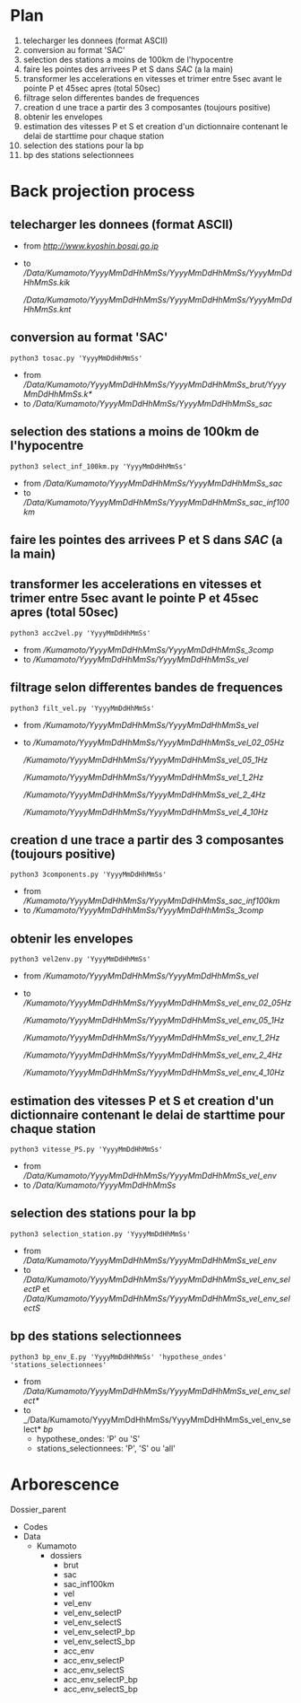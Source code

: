 # Plan

1. telecharger les donnees (format ASCII)
2. conversion au format 'SAC'
3. selection des stations a moins de 100km de l'hypocentre
4. faire les pointes des arrivees P et S dans _SAC_ (a la main)
5. transformer les accelerations en vitesses et trimer entre 5sec avant le pointe P et 45sec apres (total 50sec)
6. filtrage selon differentes bandes de frequences
7. creation d une trace a partir des 3 composantes (toujours positive)
8. obtenir les envelopes
9. estimation des vitesses P et S et creation d'un dictionnaire contenant le delai de starttime pour chaque station
10. selection des stations pour la bp
11. bp des stations selectionnees

# Back projection process

## telecharger les donnees (format ASCII)

- from _http://www.kyoshin.bosai.go.jp_
- to _/Data/Kumamoto/YyyyMmDdHhMmSs/YyyyMmDdHhMmSs/YyyyMmDdHhMmSs.kik_

	_/Data/Kumamoto/YyyyMmDdHhMmSs/YyyyMmDdHhMmSs/YyyyMmDdHhMmSs.knt_

## conversion au format 'SAC'

`python3 tosac.py 'YyyyMmDdHhMmSs'` 
- from _/Data/Kumamoto/YyyyMmDdHhMmSs/YyyyMmDdHhMmSs_brut/YyyyMmDdHhMmSs.k*_
- to _/Data/Kumamoto/YyyyMmDdHhMmSs/YyyyMmDdHhMmSs_sac_

## selection des stations a moins de 100km de l'hypocentre

`python3 select_inf_100km.py 'YyyyMmDdHhMmSs'`
- from _/Data/Kumamoto/YyyyMmDdHhMmSs/YyyyMmDdHhMmSs_sac_
- to _/Data/Kumamoto/YyyyMmDdHhMmSs/YyyyMmDdHhMmSs_sac_inf100km_

## faire les pointes des arrivees P et S dans _SAC_ (a la main)

## transformer les accelerations en vitesses et trimer entre 5sec avant le pointe P et 45sec apres (total 50sec)

`python3 acc2vel.py 'YyyyMmDdHhMmSs'` 
- from _/Kumamoto/YyyyMmDdHhMmSs/YyyyMmDdHhMmSs_3comp_
- to _/Kumamoto/YyyyMmDdHhMmSs/YyyyMmDdHhMmSs_vel_

## filtrage selon differentes bandes de frequences

`python3 filt_vel.py 'YyyyMmDdHhMmSs'`
- from _/Kumamoto/YyyyMmDdHhMmSs/YyyyMmDdHhMmSs_vel_
- to _/Kumamoto/YyyyMmDdHhMmSs/YyyyMmDdHhMmSs_vel_02_05Hz_

	_/Kumamoto/YyyyMmDdHhMmSs/YyyyMmDdHhMmSs_vel_05_1Hz_

	_/Kumamoto/YyyyMmDdHhMmSs/YyyyMmDdHhMmSs_vel_1_2Hz_

	_/Kumamoto/YyyyMmDdHhMmSs/YyyyMmDdHhMmSs_vel_2_4Hz_

	_/Kumamoto/YyyyMmDdHhMmSs/YyyyMmDdHhMmSs_vel_4_10Hz_

## creation d une trace a partir des 3 composantes (toujours positive)

`python3 3components.py 'YyyyMmDdHhMmSs'`
- from _/Kumamoto/YyyyMmDdHhMmSs/YyyyMmDdHhMmSs_sac_inf100km_
- to _/Kumamoto/YyyyMmDdHhMmSs/YyyyMmDdHhMmSs_3comp_

## obtenir les envelopes

`python3 vel2env.py 'YyyyMmDdHhMmSs'`
- from _/Kumamoto/YyyyMmDdHhMmSs/YyyyMmDdHhMmSs_vel_
- to _/Kumamoto/YyyyMmDdHhMmSs/YyyyMmDdHhMmSs_vel_env_02_05Hz_

	_/Kumamoto/YyyyMmDdHhMmSs/YyyyMmDdHhMmSs_vel_env_05_1Hz_

	_/Kumamoto/YyyyMmDdHhMmSs/YyyyMmDdHhMmSs_vel_env_1_2Hz_

	_/Kumamoto/YyyyMmDdHhMmSs/YyyyMmDdHhMmSs_vel_env_2_4Hz_

	_/Kumamoto/YyyyMmDdHhMmSs/YyyyMmDdHhMmSs_vel_env_4_10Hz_

## estimation des vitesses P et S et creation d'un dictionnaire contenant le delai de starttime pour chaque station

`python3 vitesse_PS.py 'YyyyMmDdHhMmSs'`
- from _/Data/Kumamoto/YyyyMmDdHhMmSs/YyyyMmDdHhMmSs_vel_env_
- to _/Data/Kumamoto/YyyyMmDdHhMmSs_

## selection des stations pour la bp

`python3 selection_station.py 'YyyyMmDdHhMmSs'`
- from _/Data/Kumamoto/YyyyMmDdHhMmSs/YyyyMmDdHhMmSs_vel_env_
- to _/Data/Kumamoto/YyyyMmDdHhMmSs/YyyyMmDdHhMmSs_vel_env_selectP_ et _/Data/Kumamoto/YyyyMmDdHhMmSs/YyyyMmDdHhMmSs_vel_env_selectS_

## bp des stations selectionnees

`python3 bp_env_E.py 'YyyyMmDdHhMmSs' 'hypothese_ondes' 'stations_selectionnees'`
- from _/Data/Kumamoto/YyyyMmDdHhMmSs/YyyyMmDdHhMmSs_vel_env_select*_
- to _/Data/Kumamoto/YyyyMmDdHhMmSs/YyyyMmDdHhMmSs_vel_env_select* _bp_
   - hypothese_ondes: 'P' ou 'S'
   - stations_selectionnees: 'P', 'S' ou 'all'

# Arborescence

Dossier_parent

- Codes
- Data
  - Kumamoto
    - dossiers
      - brut
      - sac
      - sac_inf100km
      - vel
      - vel_env
      - vel_env_selectP
      - vel_env_selectS
      - vel_env_selectP_bp
      - vel_env_selectS_bp
      - acc_env
      - acc_env_selectP
      - acc_env_selectS
      - acc_env_selectP_bp
      - acc_env_selectS_bp












